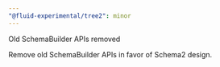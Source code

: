 ```yaml
---
"@fluid-experimental/tree2": minor
---
```


Old SchemaBuilder APIs removed

Remove old SchemaBuilder APIs in favor of Schema2 design.
